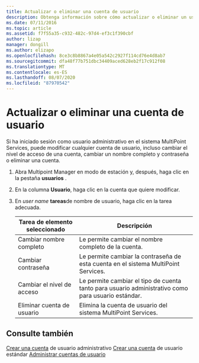 ```yaml
---
title: Actualizar o eliminar una cuenta de usuario
description: Obtenga información sobre cómo actualizar o eliminar un usuario en Multipoint Services
ms.date: 07/11/2016
ms.topic: article
ms.assetid: f7f55a35-c932-482c-97d4-ef3c1f390cbf
author: lizap
manager: dongill
ms.author: elizapo
ms.openlocfilehash: 8ce3c8b8867a4e05a542c2927f114cd76e4d8ab7
ms.sourcegitcommit: dfa48f77b751dbc34409aced628eb2f17c912f08
ms.translationtype: MT
ms.contentlocale: es-ES
ms.lasthandoff: 08/07/2020
ms.locfileid: "87970542"
---
```

# <a name="update-or-delete-a-user-account"></a>Actualizar o eliminar una cuenta de usuario
Si ha iniciado sesión como usuario administrativo en el sistema MultiPoint Services, puede modificar cualquier cuenta de usuario, incluso cambiar el nivel de acceso de una cuenta, cambiar un nombre completo y contraseña o eliminar una cuenta.

1.  Abra Multipoint Manager en modo de estación y, después, haga clic en la pestaña **usuarios** .

2.  En la columna **Usuario**, haga clic en la cuenta que quiere modificar.

3.  En *user name* **tareas**de nombre de usuario, haga clic en la tarea adecuada.

    |Tarea de elemento seleccionado|Descripción|
    |----------------------|---------------|
    |Cambiar nombre completo|Le permite cambiar el nombre completo de la cuenta.|
    |Cambiar contraseña|Le permite cambiar la contraseña de esta cuenta en el sistema MultiPoint Services.|
    |Cambiar el nivel de acceso|Le permite cambiar el tipo de cuenta tanto para usuario administrativo como para usuario estándar.|
    |Eliminar cuenta de usuario|Elimina la cuenta de usuario del sistema MultiPoint Services.|

## <a name="see-also"></a>Consulte también
[Crear una cuenta](Create-an-Administrative-User-Account.md) 
 de usuario administrativo [Crear una cuenta](Create-a-Standard-User-Account.md) 
 de usuario estándar [Administrar cuentas de usuario](Manage-User-Accounts.md)